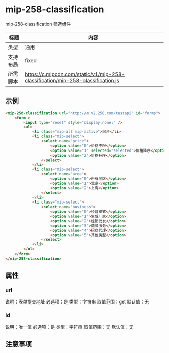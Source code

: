 # mip-258-classification

mip-258-classification 筛选组件

标题|内容
----|----
类型|通用
支持布局|fixed
所需脚本|https://c.mipcdn.com/static/v1/mip-258-classification/mip-258-classification.js

## 示例
```html
<mip-258-classification url="http://m.v2.258.com/testapi" id="forms">
    <form >
        <input type="reset" style="display:none;" />
        <ul>
            <li class="mip-all mip-active">综合</li>
            <li class="mip-select">
                <select name="price">
                    <option value="0">价格不限</option>
                    <option value="1" selected="selected">价格降序</option>
                    <option value="2">价格升序</option>
                </select>
            </li>
            <li class="mip-select">
                <select name="area">
                    <option value="0">所有地区</option>
                    <option value="1">北京</option>
                    <option value="2">上海</option>
                </select>
            </li>
            <li class="mip-select">
                <select name="business">
                    <option value="0">经营模式</option>
                    <option value="1">生成厂家</option>
                    <option value="2">经销批发</option>
                    <option value="3">商务服务</option>
                    <option value="4">招商代理</option>
                    <option value="5">其他类型</option>
                </select>
            </li>
        </ul>
    </form>
</mip-258-classification>
```

## 属性

### url

说明：表单提交地址
必选项：是
类型：字符串
取值范围：get
默认值：无

### id

说明：唯一值
必选项：是
类型：字符串
取值范围：无
默认值：无

## 注意事项

